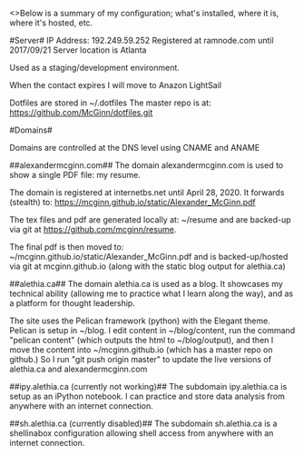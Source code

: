 <>Below is a summary of my configuration; what's installed, where it is, where it's hosted, etc.

#Server#
IP Address: 192.249.59.252
Registered at ramnode.com until 2017/09/21
Server location is Atlanta

Used as a staging/development environment.

When the contact expires I will move to Anazon LightSail

Dotfiles are stored in ~/.dotfiles The master repo is at: https://github.com/McGinn/dotfiles.git


#Domains#

Domains are controlled at the DNS level using CNAME and ANAME

##alexandermcginn.com##
The domain alexandermcginn.com is used to show a single PDF file: my resume.

The domain is registered at internetbs.net until April 28, 2020. It forwards (stealth) to: https://mcginn.github.io/static/Alexander_McGinn.pdf

The tex files and pdf are generated locally at: ~/resume and are backed-up via git at https://github.com/mcginn/resume.

The final pdf is then moved to: ~/mcginn.github.io/static/Alexander_McGinn.pdf and is backed-up/hosted via git at mcginn.github.io (along with the static blog output for alethia.ca) 

##alethia.ca##
The domain alethia.ca is used as a blog. It showcases my technical ability (allowing me to practice what I learn along the way), and as a platform for thought leadership.

The site uses the Pelican framework (python) with the Elegant theme. Pelican is setup in ~/blog. I edit content in ~/blog/content, run the command "pelican content" (which outputs the html to ~/blog/output), and then I move the content into ~/mcginn.github.io (which has a master repo on github.) So I run "git push origin master" to update the live versions of alethia.ca and alexandermcginn.com


##ipy.alethia.ca (currently not working)##
The subdomain ipy.alethia.ca is setup as an iPython notebook. I can practice and store data analysis from anywhere with an internet connection.

##sh.alethia.ca (currently disabled)##
The subdomain sh.alethia.ca is a shellinabox configuration allowing shell access from anywhere with an internet connection.
